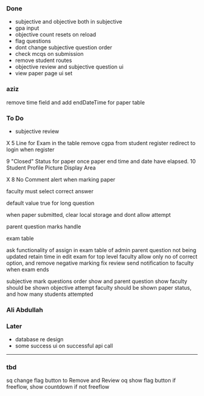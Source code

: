### Done
- subjective and objective both in subjective
- gpa input
- objective count resets on reload
- flag questions
- dont change subjective question order
- check mcqs on submission
- remove student routes
- objective review and subjective question ui
- view paper page ui set

### aziz
<!-- change marksobtained to float in questions tables -->
<!-- add minutes allowed field for each objective qs table -->
remove time field and add endDateTime for paper table
<!-- add paper student table which contains a flag whether a student has submitted a paper -->


### To Do
<!-- - child questions on same page, and order will be predifined in database -->
<!-- - confirm submit modal -->
<!-- new component -->

<!-- -->
<!-- change flag name to review -->
<!-- dont show paper to student if in drafts -->
<!-- faculty cant delete mcqs -->
<!-- - form -->
<!-- - date and time selector in create paper -->
<!-- - remove localhost from axios -->

<!-- AA 1 Timed MCQ setting on Exam setting page - should work when freeflow checkbox in unchecked -->
<!-- AA 2 Paper Review Option key on Exam setting page -->
- subjective review
<!-- X 4 Notifications -->
X 5 Line for Exam in the table
remove cgpa from student register
redirect to login when register
<!-- 6 Long Question word limit fix -->
9 "Closed" Status for paper once paper end time and date have elapsed.
10 Student Profile Picture Display Area
<!-- AA 3 Lock Out - "Attempt" key for Student after paper has been submitted, create api on submission that paper is submitted and check in papers list if it is submitted -->

<!-- AA 7 Pending Questions Alert at Submittion -->
X 8 No Comment alert when marking paper
<!-- - subjective answer submission -->
<!-- time allowed for mcqs api update in create exam -->
faculty must select correct answer
<!-- mcq review if no answer then mark 0 -->

default value true for long question

when paper submitted, clear local storage and dont allow attempt

parent question marks handle
<!-- save flags in subjective -->
exam table




<!-- change login page -->
<!-- student not register while registering in course -->
<!-- remove cgpa in register page -->
<!-- remove dept compulsory in faculty making -->
<!-- remove dept compulsory in course making -->


ask functionality of assign in exam table of admin
parent question not being updated
retain time in edit exam for top level faculty
allow only no of correct option, and remove negative marking
fix review 
send notification to faculty when exam ends



subjective mark questions order show and parent question show
faculty should be shown objective attempt 
faculty should be shown paper status, and how many students attempted



<!-- handle date time in exam tables -->

### Ali Abdullah
<!-- marking dashboard ui set -->
<!-- allow marks in float in mark exam  -->
<!-- exam not being marked -->
<!-- 11 time allowed field in create exam -->
<!-- 12 child question cannot be parent question in create exam -->
<!-- 13 send question number on backend in create paper -->

### Later
- database re design
- some success ui on successful api call

****
### tbd
sq change flag button to Remove and Review
oq show flag button if freeflow, show countdown if not freeflow